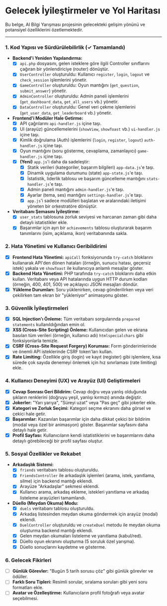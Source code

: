 # Gelecek İyileştirmeler ve Yol Haritası

Bu belge, AI Bilgi Yarışması projesinin gelecekteki gelişim yönünü ve potansiyel özelliklerini özetlemektedir.

---

### 1. Kod Yapısı ve Sürdürülebilirlik (✓ Tamamlandı)

- **Backend'i Yeniden Yapılandırma:**
  - [x] `api.php` dosyasını, gelen isteklere göre ilgili Controller sınıflarını çağıran bir yönlendiriciye (router) dönüştür.
  - [x] `UserController` oluşturuldu: Kullanıcı `register`, `login`, `logout` ve `check_session` işlemlerini yönetir.
  - [x] `GameController` oluşturuldu: Oyun mantığını (`get_question`, `submit_answer`) yönetir.
  - [x] `AdminController` oluşturuldu: Admin paneli işlemlerini (`get_dashboard_data`, `get_all_users` vb.) yönetir.
  - [x] `DataController` oluşturuldu: Genel veri çekme işlemlerini (`get_user_data`, `get_leaderboard` vb.) yönetir.

- **Frontend'i Modüler Hale Getirme:**
  - [x] API çağrılarını `api-handler.js` içine taşı.
  - [x] UI (arayüz) güncellemelerini (`showView`, `showToast` vb.) `ui-handler.js` içine taşı.
  - [x] Kimlik doğrulama (Auth) işlemlerini (`login`, `register`, `logout`) `auth-handler.js` içine taşı.
  - [x] Oyun mantığını (soru gösterme, cevaplama, zamanlayıcı) `game-handler.js` içine taşı.
  - [x] **(Yeni)** `app.js`'i daha da sadeleştir:
    - [x] Statik verileri (kategoriler, başarım bilgileri) `app-data.js`'e taşı.
    - [x] Dinamik uygulama durumunu (state) `app-state.js`'e taşı.
    - [x] İstatistik, liderlik tablosu ve başarım güncelleme mantığını `stats-handler.js`'e taşı.
    - [x] Admin paneli mantığını `admin-handler.js`'e taşı.
    - [x] Ayarlar (tema, ses) mantığını `settings-handler.js`'e taşı.
    - [x] `app.js`'i sadece modülleri başlatan ve aralarındaki iletişimi yöneten bir orkestratöre dönüştür.

- **Veritabanı Şemasını İyileştirme:**
  - [x] `user_stats` tablosuna zorluk seviyesi ve harcanan zaman gibi daha detaylı istatistikler ekle.
  - [x] Başarımlar için ayrı bir `achievements` tablosu oluşturarak başarım tanımlarını (isim, açıklama, ikon) veritabanında sakla.

### 2. Hata Yönetimi ve Kullanıcı Geribildirimi

- [x] **Frontend Hata Yönetimi:** `apiCall` fonksiyonunda `try-catch` bloklarını kullanarak API'den dönen hataları (örneğin, sunucu hatası, geçersiz istek) yakala ve `showToast` ile kullanıcıya anlamlı mesajlar göster.
- [x] **Backend Hata Yönetimi:** PHP tarafında `try-catch` bloklarını daha etkin kullan. Veritabanı veya API hatalarında uygun HTTP durum kodları (örneğin, 400, 401, 500) ve açıklayıcı JSON mesajları döndür.
- [x] **Yükleme Durumları:** Soru yüklenirken, cevap gönderilirken veya veri çekilirken tam ekran bir "yükleniyor" animasyonu göster.

### 3. Güvenlik İyileştirmeleri

- [x] **SQL Injection'ı Önleme:** Tüm veritabanı sorgularında `prepared statements` kullanıldığından emin ol.
- [x] **XSS (Cross-Site Scripting) Önleme:** Kullanıcıdan gelen ve ekrana basılan tüm verileri (örneğin, kullanıcı adı) `htmlspecialchars` gibi fonksiyonlarla temizle.
- [x] **CSRF (Cross-Site Request Forgery) Koruması:** Form gönderimlerinde ve önemli API isteklerinde CSRF token'ları kullan.
- [x] **Rate Limiting:** Özellikle giriş (login) ve kayıt (register) gibi işlemlere, kısa sürede çok sayıda denemeyi önlemek için hız sınırlaması (rate limiting) ekle.

### 4. Kullanıcı Deneyimi (UX) ve Arayüz (UI) Geliştirmeleri

- [x] **Cevap Sonrası Geri Bildirim:** Cevap doğru veya yanlış olduğunda şıkların renklerini (doğruyu yeşil, yanlışı kırmızı) anında değiştir.
- [x] **Jokerler:** "Yarı yarıya", "Süreyi uzat" veya "Pas geç" gibi jokerler ekle.
- [x] **Kategori ve Zorluk Seçimi:** Kategori seçme ekranını daha görsel ve çekici hale getir.
- [x] **Başarımlar:** Kazanılan başarımlar için daha dikkat çekici bir bildirim (modal veya özel bir animasyon) göster. Başarımlar sayfasını daha detaylı hale getir.
- [x] **Profil Sayfası:** Kullanıcıların kendi istatistiklerini ve başarımlarını daha detaylı görebileceği bir profil sayfası oluştur.

### 5. Sosyal Özellikler ve Rekabet

- **Arkadaşlık Sistemi:**
  - [x] `friends` veritabanı tablosu oluşturuldu.
  - [x] `FriendsController` ile arkadaşlık işlemleri (arama, istek, yanıtlama, silme) için backend mantığı eklendi.
  - [x] Arayüze "Arkadaşlar" sekmesi eklendi.
  - [x] Kullanıcı arama, arkadaş ekleme, istekleri yanıtlama ve arkadaş listeleme arayüzleri tamamlandı.
- **Düello (Meydan Okuma) Modu:**
  - [x] `duels` veritabanı tablosu oluşturuldu.
  - [x] Arkadaş listesinden meydan okuma göndermek için arayüz (modal) eklendi.
  - [x] `DuelController` oluşturuldu ve `createDuel` metodu ile meydan okuma oluşturma backend mantığı eklendi.
  - [x] Gelen meydan okumaları listeleme ve yanıtlama (kabul/red).
  - [x] Düello oyun ekranını oluşturma (5 soruluk özel yarışma).
  - [x] Düello sonuçlarını kaydetme ve gösterme.

### 6. Gelecek Fikirleri

- [ ] **Günlük Görevler:** "Bugün 5 tarih sorusu çöz" gibi günlük görevler ve ödüller.
- [ ] **Farklı Soru Tipleri:** Resimli sorular, sıralama soruları gibi yeni soru formatları ekle.
- [ ] **Avatar ve Özelleştirme:** Kullanıcıların profil fotoğrafı veya avatar seçebilmesi.
